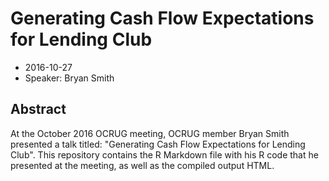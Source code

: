 # Generating Cash Flow Expectations for Lending Club

* 2016-10-27
* Speaker: Bryan Smith

## Abstract

At the October 2016 OCRUG meeting, OCRUG member Bryan Smith presented a talk titled: "Generating Cash Flow Expectations for Lending Club".
This repository contains the R Markdown file with his R code that he presented at the meeting, as well as the compiled output HTML.

